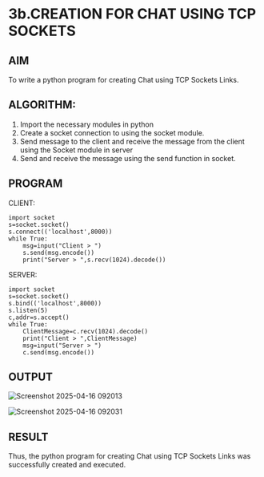 # 3b.CREATION FOR CHAT USING TCP SOCKETS
## AIM
To write a python program for creating Chat using TCP Sockets Links.
## ALGORITHM:
1. Import the necessary modules in python
2. Create a socket connection to using the socket module.
3. Send message to the client and receive the message from the client using the Socket module in
 server
4. Send and receive the message using the send function in socket.
## PROGRAM
CLIENT:
```
import socket
s=socket.socket()
s.connect(('localhost',8000))
while True:
    msg=input("Client > ")
    s.send(msg.encode())
    print("Server > ",s.recv(1024).decode())
```
SERVER:
```
import socket
s=socket.socket()
s.bind(('localhost',8000))
s.listen(5)
c,addr=s.accept()
while True:
    ClientMessage=c.recv(1024).decode()
    print("Client > ",ClientMessage)
    msg=input("Server > ")
    c.send(msg.encode())
```
## OUTPUT
![Screenshot 2025-04-16 092013](https://github.com/user-attachments/assets/f404ab72-143c-480b-84a5-dea62d8317aa)


![Screenshot 2025-04-16 092031](https://github.com/user-attachments/assets/5749f692-c584-42cb-8bab-637a23fb6de3)

## RESULT
Thus, the python program for creating Chat using TCP Sockets Links was successfully 
created and executed.
